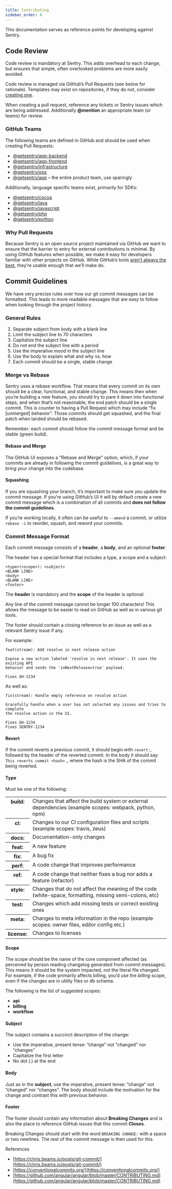 ```yaml
---
title: Contributing
sidebar_order: 0
---
```


This documentation serves as reference points for developing against Sentry.

## Code Review

Code review is mandatory at Sentry. This adds overhead to each change, but ensures that simple, often overlooked problems are more easily avoided.

Code review is managed via GitHub’s Pull Requests (see below for rationale). Templates may exist on repositories, if they do not, consider [creating one](https://help.github.com/articles/creating-a-pull-request-template-for-your-repository/).

When creating a pull request, reference any tickets or Sentry issues which are being addressed. Additionally **@mention** an appropriate team (or teams) for review.

### GitHub Teams

The following teams are defined in GitHub and should be used when creating Pull Requests:

-   [@getsentry/app-backend](https://github.com/orgs/getsentry/teams/app-backend)
-   [@getsentry/app-frontend](https://github.com/orgs/getsentry/teams/app-frontend)
-   [@getsentry/infrastructure](https://github.com/orgs/getsentry/teams/infrastructure)
-   [@getsentry/ops](https://github.com/orgs/getsentry/teams/ops)
-   [@getsentry/app](https://github.com/orgs/getsentry/teams/app) – the entire product team, use sparingly

Additionally, language specific teams exist, primarily for SDKs:

-   [@getsentry/cocoa](https://github.com/orgs/getsentry/teams/cocoa)
-   [@getsentry/java](https://github.com/orgs/getsentry/teams/java)
-   [@getsentry/javascript](https://github.com/orgs/getsentry/teams/javascript)
-   [@getsentry/php](https://github.com/orgs/getsentry/teams/php)
-   [@getsentry/python](https://github.com/orgs/getsentry/teams/python)

### Why Pull Requests

Because Sentry is an open source project maintained via GitHub we want to ensure that the barrier to entry for external contributions is minimal. By using GitHub features when possible, we make it easy for developers familiar with other projects on GitHub. While GitHub’s tools [aren’t always the best](http://cra.mr/2014/05/03/on-pull-requests), they’re usable enough that we’ll make do.

## Commit Guidelines

We have very precise rules over how our git commit messages can be formatted. This leads to more readable messages that are easy to follow when looking through the project history.

### General Rules

1.  Separate subject from body with a blank line
2.  Limit the subject line to 70 characters
3.  Capitalize the subject line
4.  Do not end the subject line with a period
5.  Use the imperative mood in the subject line
6.  Use the body to explain what and why vs. how
7.  Each commit should be a single, stable change

### Merge vs Rebase

Sentry uses a rebase workflow. That means that every commit on its own should be a clear, functional, and stable change. This means then when you’re building a new feature, you should try to pare it down into functional steps, and when that’s not reasonable, the end patch should be a single commit. This is counter to having a Pull Request which may include “fix [unmerged] behavior”. Those commits should get squashed, and the final patch when landed should be rebased.

Remember: each commit should follow the commit message format and be stable (green build).

#### Rebase and Merge

The GitHub UI exposes a “Rebase and Merge” option, which, if your commits are already in following the commit guidelines, is a great way to bring your change into the codebase.

#### Squashing

If you are squashing your branch, it’s important to make sure you update the commit message. If you’re using GitHub’s UI it will by default create a new commit message which is a combination of all commits and **does not follow the commit guidelines**.

If you’re working locally, it often can be useful to `--amend` a commit, or utilize `rebase -i` to reorder, squash, and reword your commits.

### Commit Message Format

Each commit message consists of a **header**, a **body**, and an optional **footer**.

The header has a special format that includes a type, a scope and a subject:

```
<type>(<scope>): <subject>
<BLANK LINE>
<body>
<BLANK LINE>
<footer>
```

The **header** is mandatory and the **scope** of the header is optional.

Any line of the commit message cannot be longer 100 characters! This allows the message to be easier to read on GitHub as well as in various git tools.

The footer should contain a closing reference to an issue as well as a relevant Sentry issue if any.

For example:

```
feat(stream): Add resolve in next release action

Expose a new action labeled 'resolve in next release'. It uses the existing API
behavior and sends the 'inNextRelease=true' payload.

Fixes GH-1234
```

As well as:

```
fix(stream): Handle empty reference on resolve action

Gracefully handle when a user has not selected any issues and tries to complete
the resolve action in the UI.

Fixes GH-1234
Fixes SENTRY-1234
```

#### Revert

If the commit reverts a previous commit, it should begin with `revert:`, followed by the header of the reverted commit. In the body it should say: `This reverts commit <hash>.`, where the hash is the SHA of the commit being reverted.

#### Type

Must be one of the following:

<table class="table"><tbody valign="top"><tr><th>build:</th><td>Changes that affect the build system or external dependencies (example scopes: webpack, python, npm)</td></tr><tr><th>ci:</th><td>Changes to our CI configuration files and scripts (example scopes: travis, zeus)</td></tr><tr><th>docs:</th><td>Documentation-only changes</td></tr><tr><th>feat:</th><td>A new feature</td></tr><tr><th>fix:</th><td>A bug fix</td></tr><tr><th>perf:</th><td>A code change that improves performance</td></tr><tr><th>ref:</th><td>A code change that neither fixes a bug nor adds a feature (refactor)</td></tr><tr><th>style:</th><td>Changes that do not affect the meaning of the code (white-space, formatting, missing semi-colons, etc)</td></tr><tr><th>test:</th><td>Changes which add missing tests or correct existing ones</td></tr><tr><th>meta:</th><td>Changes to meta information in the repo (example scopes: owner files, editor config etc.)</td></tr><tr><th>license:</th><td>Changes to licenses</td></tr></tbody></table>

#### Scope

The scope should be the name of the core component affected (as perceived by person reading changelog generated from commit messages). This means it should be the system impacted, not the literal file changed. For example, if the code primarily affects billing, you’d use the _billing_ scope, even if the changes are in utility files or db schema.

The following is the list of suggested scopes:

-   **api**
-   **billing**
-   **workflow**

#### Subject

The subject contains a succinct description of the change:

-   Use the imperative, present tense: “change” not “changed” nor “changes”
-   Capitalize the first letter
-   No dot (.) at the end

#### Body

Just as in the **subject**, use the imperative, present tense: “change” not “changed” nor “changes”. The body should include the motivation for the change and contrast this with previous behavior.

#### Footer

The footer should contain any information about **Breaking Changes** and is also the place to reference GitHub issues that this commit **Closes**.

Breaking Changes should start with the word `BREAKING CHANGE:` with a space or two newlines. The rest of the commit message is then used for this.

References

-   [https://chris.beams.io/posts/git-commit/](https://chris.beams.io/posts/git-commit/)
-   [https://conventionalcommits.org/](https://conventionalcommits.org/)
-   [https://github.com/angular/angular/blob/master/CONTRIBUTING.md](https://github.com/angular/angular/blob/master/CONTRIBUTING.md)
